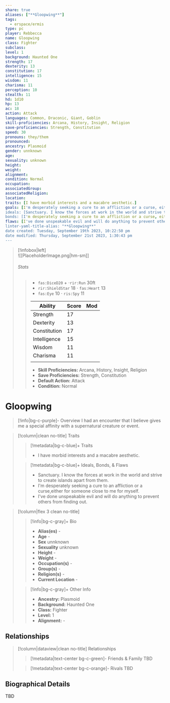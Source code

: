 ```yaml
---
share: true
aliases: ["**Gloopwing**"]
tags:
  - erspace/ermis
type: pc
player: Rebbecca
name: Gloopwing
class: Fighter 
subclass:
level: 1
background: Haunted One
strength: 17
dexterity: 13
constitution: 17
intelligence: 15
wisdom: 11
charisma: 11
perception: 10
stealth: 11
hd: 1d10
hp: 13
ac: 18
action: Attack
languages: Common, Draconic, Giant, Goblin
skill-proficiencies: Arcana, History, Insight, Religion
save-proficiencies: Strength, Constitution
speed: 30
pronouns: they/them
pronounced: 
ancestry: Plasmoid
gender: unnknown
age: 
sexuality: unknown
height:
weight:
alignment: 
condition: Normal
occupation: 
associatedGroup: 
associatedReligion: 
location: 
traits: [I have morbid interests and a macabre aesthetic.]
goals: [I'm desperately seeking a cure to an affliction or a curse, either for someone close to me for myself.]
ideals: [Sanctuary. I know the forces at work in the world and strive to create islands apart from them.]
bonds: [I'm desperately seeking a cure to an affliction or a curse, either for someone close to me for myself.]
flaws: [I've done unspeakable evil and will do anything to prevent others from finding out.]
linter-yaml-title-alias: "**Gloopwing**"
date created: Tuesday, September 19th 2023, 10:22:50 pm
date modified: Thursday, September 21st 2023, 1:30:43 pm
---
```



> [!infobox|left]  
> ![[PlaceholderImage.png|hm-sm]]
> ###### Stats
> > - `fas:DiceD20` \+ ⋅`rir:Run` 30ft
> > - `rir:ShieldStar` 18 ⋅ `fas:Heart` 13
> > - `fas:Eye` 10 ⋅ `ris:Spy` 11
> >
>  > | Ability      | Score                | Mod                                        |
>  > |--------------|----------------------|--------------------------------------------|
>  > | Strength     | 17     |      |
>  > | Dexterity    | 13    |     |
>  > | Constitution | 17 |  |
>  > | Intelligence | 15 |  |
>  > | Wisdom       | 11       |        |
>  > | Charisma     | 11     |      |
>> ||||
>>  - **Skill Proficiencies:** Arcana, History, Insight, Religion
>>  - **Save Proficiencies:** Strength, Constitution
>>  - **Default Action:** Attack
>>  -  **Condition:** Normal
# **Gloopwing**
> [!info|bg-c-purple]- Overview
> I had an encounter that I believe gives me a special affinity with a supernatural creature or event.

> [!column|clean no-title] Traits
> > [!metadata|bg-c-blue]+ Traits
> > -  I have morbid interests and a macabre aesthetic.
> 
> > [!metadata|bg-c-blue]+ Ideals, Bonds, & Flaws
> > -  Sanctuary. I know the forces at work in the world and strive to create islands apart from them.
> > -  I'm desperately seeking a cure to an affliction or a curse,either for someone close to me for myself.
> > -  I've done unspeakable evil and will do anything to prevent others from finding out.
 
> [!column|flex 3 clean no-title]
> > [!info|bg-c-gray]+ Bio
> > - **Alias(es)** \- 
> > - **Age**  \- 
> > - **Sex**  unnknown 
> > - **Sexuality**  unknown 
> > - **Height**  \- 
> > - **Weight**  \- 
> > - **Occupation(s)**  \- 
> > - **Group(s)**  \- 
> > - **Religion(s)**  \- 
> > - **Current Location**  \- 
>
> > [!info|bg-c-gray]+ Other Info 
> > - **Ancestry:**  Plasmoid
> > - **Background:** Haunted One
> > - **Class:** Fighter
> > - **Level:** 1
> > - **Alignment:** \-


## Relationships
> [!column|dataview|clean no-title] Relationships
> > [!metadata|text-center bg-c-green]- Friends & Family
> > TBD
> 
> > [!metadata|text-center bg-c-orange]- Rivals
> > TBD


## Biographical Details

TBD
